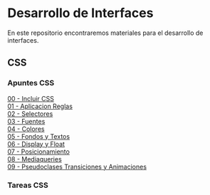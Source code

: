 ﻿# Desarrollo de Interfaces

En este repositorio encontraremos materiales para el desarrollo de interfaces.

## CSS

### Apuntes CSS

[00 - Incluir CSS](./02_CSS/Temario/00-incluir-css.md)  
[01 - Aplicacion Reglas](./02_CSS/Temario/01-aplicacion-reglas.md)  
[02 - Selectores](./02_CSS/Temario/02-selectores.md)  
[03 - Fuentes](./02_CSS/Temario/03-fuentes.md)  
[04 - Colores](./02_CSS/Temario/04-colores.md)  
[05 - Fondos y Textos](./02_CSS/Temario/05-fondos-y-textos.md)  
[06 - Display y Float](./02_CSS/Temario/06-display-y-float.md)  
[07 - Posicionamiento](./02_CSS/Temario/07-posicionamiento.md)  
[08 - Mediaqueries](./02_CSS/Temario/08-mediaqueries.md)  
[09 - Pseudoclases Transiciones y Animaciones](./02_CSS/Temario/09-pseudoclases-transiciones-y-animaciones.md)  

### Tareas CSS